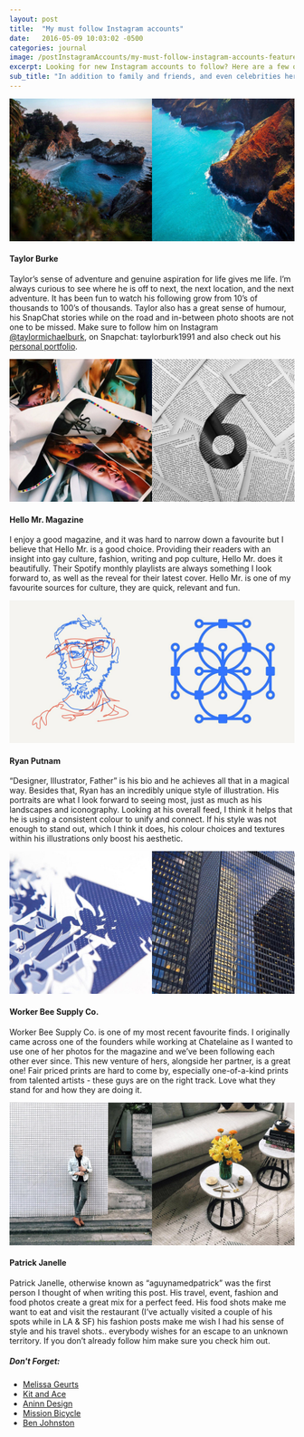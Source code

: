 ```yaml
---
layout: post
title:  "My must follow Instagram accounts"
date:   2016-05-09 10:03:02 -0500
categories: journal
image: /postInstagramAccounts/my-must-follow-instagram-accounts-featured.jpg
excerpt: Looking for new Instagram accounts to follow? Here are a few of my favourites that I follow and also some honourable mentions.
sub_title: "In addition to family and friends, and even celebrities here is my must follow list."
---
```


<div class="postImg">
  <a href="https://www.instagram.com/taylormichaelburk/">
    <img src="/img/postInstagramAccounts/my-must-follow-instagram-accounts-taylormichaelburk-4.jpg" />
  </a>
</div>

#### Taylor Burke

Taylor’s sense of adventure and genuine aspiration for life gives me life. I’m always curious to see where he is off to next, the next location, and the next adventure. It has been fun to watch his following grow from 10’s of thousands to 100’s of thousands. Taylor also has a great sense of humour, his SnapChat stories while on the road and in-between photo shoots are not one to be missed. Make sure to follow him on Instagram [@taylormichaelburk](https://www.instagram.com/taylormichaelburk/), on Snapchat: taylorburk1991 and also check out his [personal portfolio](http://www.taylorburk.com).

<div class="postImg">
  <a href="https://www.instagram.com/hellomr/">
    <img src="/img/postInstagramAccounts/my-must-follow-instagram-accounts-hellomr-3.jpg" />
  </a>
</div>

#### Hello Mr. Magazine

I enjoy a good magazine, and it was hard to narrow down a favourite but I believe that Hello Mr. is a good choice. Providing their readers with an insight into gay culture, fashion, writing and pop culture, Hello Mr. does it beautifully. Their Spotify monthly playlists are always something I look forward to, as well as the reveal for their latest cover. Hello Mr. is one of my favourite sources for culture, they are quick, relevant and fun.

<div class="postImg">
  <a href="https://www.instagram.com/ryanputnam/">
    <img src="/img/postInstagramAccounts/my-must-follow-instagram-accounts-ryanputnam-2.jpg" />
  </a>
</div>

#### Ryan Putnam

“Designer, Illustrator, Father” is his bio and he achieves all that in a magical way. Besides that, Ryan has an incredibly unique style of illustration. His portraits are what I look forward to seeing most, just as much as his landscapes and iconography. Looking at his overall feed, I think it helps that he is using a consistent colour to unify and connect. If his style was not enough to stand out, which I think it does, his colour choices and textures within his illustrations only boost his aesthetic.

<div class="postImg">
  <a href="https://www.instagram.com/workerbeesupply/">
    <img src="/img/postInstagramAccounts/my-must-follow-instagram-accounts-workerbeesupply-1.jpg" />
  </a>
</div>

#### Worker Bee Supply Co.

Worker Bee Supply Co. is one of my most recent favourite finds. I originally came across one of the founders while working at Chatelaine as I wanted to use one of her photos for the magazine and we’ve been following each other ever since. This new venture of hers, alongside her partner, is a great one! Fair priced prints are hard to come by, especially one-of-a-kind prints from talented artists - these guys are on the right track. Love what they stand for and how they are doing it.

<div class="postImg">
  <a href="https://www.instagram.com/aguynamedpatrick/">
    <img src="/img/postInstagramAccounts/my-must-follow-instagram-accounts-aguynamedpatrick-1.jpg" />
  </a>
</div>

#### Patrick Janelle

Patrick Janelle, otherwise known as “aguynamedpatrick” was the first person I thought of when writing this post. His travel, event, fashion and food photos create a great mix for a perfect feed. His food shots make me want to eat and visit the restaurant (I’ve actually visited a couple of his spots while in LA & SF) his fashion posts make me wish I had his sense of style and his travel shots.. everybody wishes for an escape to an unknown territory. If you don’t already follow him make sure you check him out.

##### Don't Forget:

- [Melissa Geurts](https://www.instagram.com/melissageurts/)
- [Kit and Ace](https://www.instagram.com/kitandace/)
- [Aninn Design](https://www.instagram.com/aninndesign/)
- [Mission Bicycle](https://www.instagram.com/missionbicycle/)
- [Ben Johnston](https://www.instagram.com/benjohnston25/)

